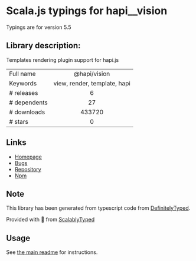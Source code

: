 
# Scala.js typings for hapi__vision

Typings are for version 5.5

## Library description:
Templates rendering plugin support for hapi.js

|                    |                 |
| ------------------ | :-------------: |
| Full name          | @hapi/vision |
| Keywords           | view, render, template, hapi |
| # releases         | 6 |
| # dependents       | 27 |
| # downloads        | 433720 |
| # stars            | 0 |

## Links
- [Homepage](https://github.com/hapijs/vision#readme)
- [Bugs](https://github.com/hapijs/vision/issues)
- [Repository](https://github.com/hapijs/vision)
- [Npm](https://www.npmjs.com/package/%40hapi%2Fvision)
    


## Note
This library has been generated from typescript code from [DefinitelyTyped](https://definitelytyped.org).

Provided with :purple_heart: from [ScalablyTyped](https://github.com/oyvindberg/ScalablyTyped)

## Usage
See [the main readme](../../readme.md) for instructions.


